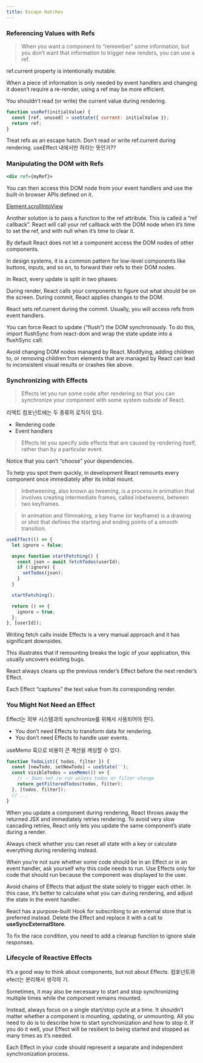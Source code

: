```yaml
---
title: Escape Hatches
---
```


### Referencing Values with Refs

> When you want a component to “remember” some information, but you don’t want that information to
> trigger new renders, you can use a ref.

ref.current property is intentionally mutable.

When a piece of information is only needed by event handlers and changing it doesn’t require a
re-render, using a ref may be more efficient.

You shouldn’t read (or write) the current value during rendering.

```jsx
function useRef(initialValue) {
  const [ref, unused] = useState({ current: initialValue });
  return ref;
}
```

Treat refs as an escape hatch. Don’t read or write ref.current during rendering. useEffect 내에서만
하라는 뜻인가??

### Manipulating the DOM with Refs

```jsx
<div ref={myRef}>
```

You can then access this DOM node from your event handlers and use the built-in browser APIs defined
on it.

[Element.scrollIntoView](https://developer.mozilla.org/en-US/docs/Web/API/Element/scrollIntoView)

Another solution is to pass a function to the ref attribute. This is called a “ref callback”. React
will call your ref callback with the DOM node when it’s time to set the ref, and with null when it’s
time to clear it.

By default React does not let a component access the DOM nodes of other components.

In design systems, it is a common pattern for low-level components like buttons, inputs, and so on,
to forward their refs to their DOM nodes.

In React, every update is split in two phases:

During render, React calls your components to figure out what should be on the screen. During
commit, React applies changes to the DOM.

React sets ref.current during the commit. Usually, you will access refs from event handlers.

You can force React to update (“flush”) the DOM synchronously. To do this, import flushSync from
react-dom and wrap the state update into a flushSync call:

Avoid changing DOM nodes managed by React. Modifying, adding children to, or removing children from
elements that are managed by React can lead to inconsistent visual results or crashes like above.

### Synchronizing with Effects

> Effects let you run some code after rendering so that you can synchronize your component with some
> system outside of React.

리액트 컴포넌트에는 두 종류의 로직이 있다.

- Rendering code
- Event handlers

> Effects let you specify side effects that are caused by rendering itself, rather than by a
> particular event.

Notice that you can’t “choose” your dependencies.

To help you spot them quickly, in development React remounts every component once immediately after
its initial mount.

> Inbetweening, also known as tweening, is a process in animation that involves creating
> intermediate frames, called inbetweens, between two keyframes.

> In animation and filmmaking, a key frame (or keyframe) is a drawing or shot that defines the
> starting and ending points of a smooth transition.

```jsx
useEffect(() => {
  let ignore = false;

  async function startFetching() {
    const json = await fetchTodos(userId);
    if (!ignore) {
      setTodos(json);
    }
  }

  startFetching();

  return () => {
    ignore = true;
  };
}, [userId]);
```

Writing fetch calls inside Effects is a very manual approach and it has significant downsides.

This illustrates that if remounting breaks the logic of your application, this usually uncovers
existing bugs.

React always cleans up the previous render’s Effect before the next render’s Effect.

Each Effect “captures” the text value from its corresponding render.

### You Might Not Need an Effect

Effect는 외부 시스템과의 synchronize를 위해서 사용되어야 한다.

- You don’t need Effects to transform data for rendering.
- You don’t need Effects to handle user events.

useMemo 훅으로 비용이 큰 계산을 캐싱할 수 있다.

```jsx
function TodoList({ todos, filter }) {
  const [newTodo, setNewTodo] = useState('');
  const visibleTodos = useMemo(() => {
    // ✅ Does not re-run unless todos or filter change
    return getFilteredTodos(todos, filter);
  }, [todos, filter]);
  // ...
}
```

When you update a component during rendering, React throws away the returned JSX and immediately
retries rendering. To avoid very slow cascading retries, React only lets you update the same
component’s state during a render.

Always check whether you can reset all state with a key or calculate everything during rendering
instead.

When you’re not sure whether some code should be in an Effect or in an event handler, ask yourself
why this code needs to run. Use Effects only for code that should run because the component was
displayed to the user.

Avoid chains of Effects that adjust the state solely to trigger each other. In this case, it’s
better to calculate what you can during rendering, and adjust the state in the event handler.

React has a purpose-built Hook for subscribing to an external store that is preferred instead.
Delete the Effect and replace it with a call to **useSyncExternalStore**.

To fix the race condition, you need to add a cleanup function to ignore stale responses.

### Lifecycle of Reactive Effects

It’s a good way to think about components, but not about Effects. 컴포넌트와 efect는 분리해서 생각하
기.

Sometimes, it may also be necessary to start and stop synchronizing multiple times while the
component remains mounted.

Instead, always focus on a single start/stop cycle at a time. It shouldn’t matter whether a
component is mounting, updating, or unmounting. All you need to do is to describe how to start
synchronization and how to stop it. If you do it well, your Effect will be resilient to being
started and stopped as many times as it’s needed.

Each Effect in your code should represent a separate and independent synchronization process.
